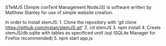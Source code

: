 STeMJS (Simple conTent Management NodeJS) is software written by Matthew Stanley for use of simple website creation. 

In order to install stemJS:
	1. Clone the repository with 'git clone https://github.com/mstan/stemJS.git'
	2. cd stemJS
	3. npm install
	4. Create stemJS/db.sqlite with tables as specificed until /sql (SQLite Manager for Firefox recommended)
	5. npm start app.js  
